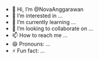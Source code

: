 - 👋 Hi, I’m @NovaAnggarawan
- 👀 I’m interested in ...
- 🌱 I’m currently learning ...
- 💞️ I’m looking to collaborate on ...
- 📫 How to reach me ...
- 😄 Pronouns: ...
- ⚡ Fun fact: ...

<!---
NovaAnggarawan/NovaAnggarawan is a ✨ special ✨ repository because its `README.md` (this file) appears on your GitHub profile.
You can click the Preview link to take a look at your changes.
--->
